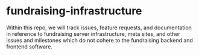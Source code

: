 fundraising-infrastructure
==========================

Within this repo, we will track issues, feature requests, and documentation in reference to fundraising server infrastructure, meta sites, and other issues and milestones which do not cohere to the fundraising backend and frontend software.
